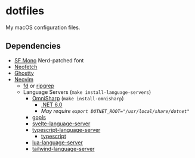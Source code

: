 # dotfiles

My macOS configuration files.

## Dependencies

-   [SF Mono](https://developer.apple.com/fonts/) Nerd-patched font
-   [Neofetch](https://github.com/dylanaraps/neofetch)
-   [Ghostty](https://ghostty.org/)
-   [Neovim](https://neovim.io/)
    -   [fd](https://github.com/sharkdp/fd) or [ripgrep](https://github.com/BurntSushi/ripgrep)
    -   Language Servers (`make install-language-servers`)
        -   [OmniSharp](https://github.com/OmniSharp/omnisharp-roslyn) (`make install-omnisharp`)
            -   [.NET 6.0](https://dotnet.microsoft.com/ru-ru/download/dotnet/6.0)
            -   _May require `export DOTNET_ROOT="/usr/local/share/dotnet"`_
        -   [gopls](https://pkg.go.dev/golang.org/x/tools/gopls#section-readme)
        -   [svelte-language-server](https://www.npmjs.com/package/svelte-language-server)
        -   [typescript-language-server](https://www.npmjs.com/package/typescript-language-server)
            -   [typescript](https://www.npmjs.com/package/typescript)
        -   [lua-language-server](https://github.com/LuaLS/lua-language-server)
        -   [tailwind-language-server](https://www.npmjs.com/package/@tailwindcss/language-server)
